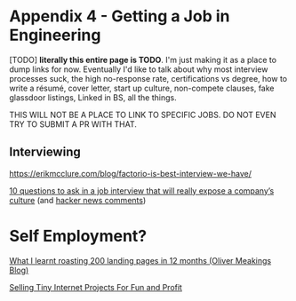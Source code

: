# Appendix 4 - Getting a Job in Engineering

[TODO] **literally this entire page is TODO**. I'm just making it as a place to dump links for now. Eventually I'd like to talk about why most interview processes suck, the high no-response rate, certifications vs degree, how to write a résumé, cover letter, start up culture, non-compete clauses, fake glassdoor listings, Linked in BS, all the things.

THIS WILL NOT BE A PLACE TO LINK TO SPECIFIC JOBS. DO NOT EVEN TRY TO SUBMIT A PR WITH THAT.

## Interviewing

https://erikmcclure.com/blog/factorio-is-best-interview-we-have/

[10 questions to ask in a job interview that will really expose a company’s culture](https://www.fastcompany.com/90622890/10-questions-to-ask-in-a-job-interview-that-will-really-expose-a-companys-culture) (and [hacker news comments](https://news.ycombinator.com/item?id=26854130))



# Self Employment?

[What I learnt roasting 200 landing pages in 12 months (Oliver Meakings Blog)](https://blog.roastmylandingpage.com/landing-page-roasts/)

[Selling Tiny Internet Projects For Fun and Profit](https://tinyprojects.dev/posts/selling_tiny_internet_projects_for_fun_and_profit)

